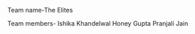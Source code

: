 

<!---
ishikaKhandelwal18/ishikaKhandelwal18 is a ✨ special ✨ repository because its `README.md` (this file) appears on your GitHub profile.
You can click the Preview link to take a look at your changes.
--->

Team name-The Elites

Team members- Ishika Khandelwal
              Honey Gupta
              Pranjali Jain
              
              
              
              
              
              
     
